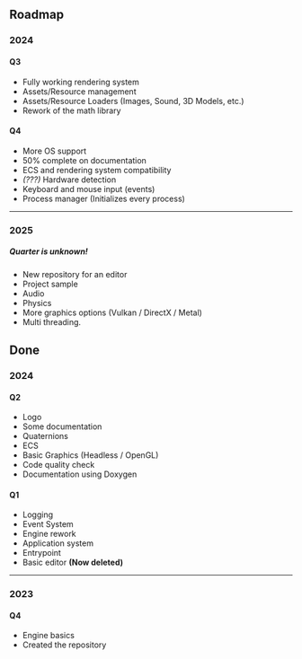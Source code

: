 ## Roadmap

### 2024

#### Q3

* Fully working rendering system
* Assets/Resource management
* Assets/Resource Loaders (Images, Sound, 3D Models, etc.)
* Rework of the math library

#### Q4

* More OS support
* 50% complete on documentation
* ECS and rendering system compatibility
* *(???)* Hardware detection
* Keyboard and mouse input (events)
* Process manager (Initializes every process)

---

### 2025

##### Quarter is unknown!

* New repository for an editor
* Project sample
* Audio
* Physics
* More graphics options (Vulkan / DirectX / Metal)
* Multi threading.

## Done

### 2024

#### Q2

* Logo
* Some documentation
* Quaternions
* ECS
* Basic Graphics (Headless / OpenGL)
* Code quality check
* Documentation using Doxygen

#### Q1

* Logging
* Event System
* Engine rework
* Application system
* Entrypoint
* Basic editor **(Now deleted)**

---

### 2023

#### Q4

* Engine basics
* Created the repository
